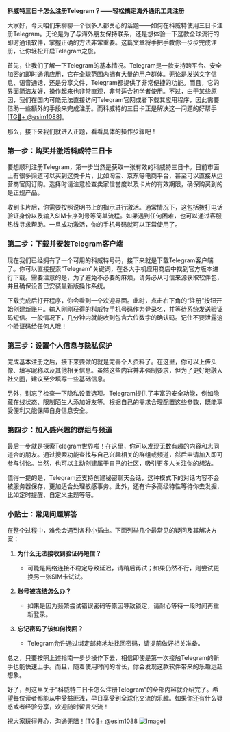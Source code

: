 **科威特三日卡怎么注册Telegram？——轻松搞定海外通讯工具注册**

大家好，今天咱们来聊聊一个很多人都关心的话题——如何在科威特使用三日卡注册Telegram。无论是为了与海外朋友保持联系，还是想体验一下这款全球流行的即时通讯软件，掌握正确的方法非常重要。这篇文章将手把手教你一步步完成注册，让你轻松开启Telegram之旅。

首先，让我们了解一下Telegram的基本情况。Telegram是一款支持跨平台、安全加密的即时通讯应用，它在全球范围内拥有大量的用户群体。无论是发送文字信息、语音通话，还是分享文件，Telegram都提供了非常便捷的功能。而且，它的界面简洁友好，操作起来也非常直观，非常适合初学者使用。不过，由于某些原因，我们在国内可能无法直接访问Telegram官网或者下载其应用程序，因此需要借助一些额外的手段来完成注册。而科威特的三日卡正是解决这一问题的好帮手[[TG💪+ @esim1088](https://t.me/s/esim1088)]。

那么，接下来我们就进入正题，看看具体的操作步骤吧！

### 第一步：购买并激活科威特三日卡

要想顺利注册Telegram，第一步当然是获取一张有效的科威特三日卡。目前市面上有很多渠道可以买到这类卡片，比如淘宝、京东等电商平台，甚至可以直接从运营商官网订购。选择时请注意检查卖家信誉度以及卡片的有效期限，确保购买到的是正规产品。

收到卡片后，你需要按照说明书上的指示进行激活。通常情况下，这包括拨打电话验证身份以及输入SIM卡序列号等简单流程。如果遇到任何困难，也可以通过客服热线寻求帮助。一旦成功激活，你的手机号码就可以正常使用了。

### 第二步：下载并安装Telegram客户端

现在我们已经拥有了一个可用的科威特号码，接下来就是下载Telegram客户端了。你可以直接搜索“Telegram”关键词，在各大手机应用商店中找到官方版本进行下载。需要注意的是，为了避免不必要的麻烦，请务必从可信来源获取软件包，并且确保设备已安装最新版操作系统。

下载完成后打开程序，你会看到一个欢迎界面。此时，点击右下角的“注册”按钮开始创建新账户。输入刚刚获得的科威特手机号码作为登录名，并等待系统发送验证码短信。一般情况下，几分钟内就能收到包含六位数字的确认码。记住不要泄露这个验证码给任何人哦！

### 第三步：设置个人信息与隐私保护

完成基本注册之后，接下来要做的就是完善个人资料了。在这里，你可以上传头像、填写昵称以及其他相关信息。虽然这些内容并非强制要求，但为了更好地融入社交圈，建议至少填写一些基础信息。

另外，别忘了检查一下隐私设置选项。Telegram提供了丰富的安全功能，例如隐藏在线状态、限制陌生人添加好友等。根据自己的需求合理配置这些参数，既能享受便利又能保障自身信息安全。

### 第四步：加入感兴趣的群组与频道

最后一步就是探索Telegram世界啦！在这里，你可以发现无数有趣的内容和志同道合的朋友。通过搜索功能查找与自己兴趣相关的群组或频道，然后申请加入即可参与讨论。当然，也可以主动创建属于自己的社区，吸引更多人关注你的想法。

值得一提的是，Telegram还支持创建秘密聊天会话，这种模式下的对话内容不会被服务器保存，更加适合处理敏感事务。此外，还有许多高级特性等待你去发掘，比如定时提醒、自定义主题等等。

### 小贴士：常见问题解答

在整个过程中，难免会遇到各种小插曲。下面列举几个最常见的疑问及其解决方案：

1. **为什么无法接收到验证码短信？**
   - 可能是网络连接不稳定导致延迟，请稍后再试；如果仍然不行，则尝试更换另一张SIM卡试试。
   
2. **账号被冻结怎么办？**
   - 如果是因为频繁尝试错误密码等原因导致锁定，请耐心等待一段时间再重新登录。
   
3. **忘记密码了该如何找回？**
   - Telegram允许通过绑定邮箱地址找回密码，请提前做好相关准备。

总之，只要按照上述指南一步步操作下去，相信即使是第一次接触Telegram的新手也能快速上手。而且，随着使用时间的增长，你会发现这款软件带来的乐趣远超想象。

好了，到这里关于“科威特三日卡怎么注册Telegram”的全部内容就介绍完了。希望每位读者都能从中受益匪浅，早日享受到全球化交流的乐趣。如果你还有什么疑惑或者经验分享，欢迎随时留言交流！

祝大家玩得开心，沟通无阻！[[TG💪+ @esim1088](https://t.me/s/esim1088) ![Image](https://i.postimg.cc/4NQfJmqS/Snipaste-2025-05-13-00-14-12.png)]
